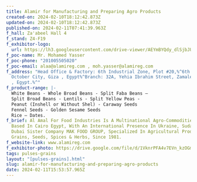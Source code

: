 ```yaml
---
title: Alamir for Manufacturing and Preparing Agro Products
created-on: 2024-02-10T18:12:42.873Z
updated-on: 2024-02-10T18:12:42.873Z
published-on: 2024-02-11T07:41:39.963Z
f_hall: Za'abeel Hall 4
f_stand: Z4-F19
f_exhibitor-logo:
  url: https://lh3.googleusercontent.com/drive-viewer/AEYmBYQdy_dlSjbJUIUEYyR6md3lXnpQP04jUnFwKL779GHrqP6MlLdJlF9M8_2sPSUeqbIswZqqRY5ouFmLALFs23SGuNRY1g=s1600
f_poc-name: Mr. Mohamed Yasser
f_poc-phone: "201005505020"
f_poc-email: alaa@alamireg.com , moh.yasser@alamireg.com
f_address: "Head Office & Factory: 6th Industrial Zone, Plot #20,%^6th Of
  October City, Giza , Egypt%^Branch: 32A, Yehia Ibrahim Street, Zamalek%^Cairo
  , Egypt.%^"
f_product-range: |-
  White Beans - Whole Broad Beans - Split Faba Beans –
  Split Broad Beans - Lentils - Split Yellow Peas - 
  Peanut (Inshell or Without Shel) - Caraway Seeds
  Fennel Seeds - Golden Sesame Seeds
  Rice – Dates.
f_brief: Al Amal For Food Industries Is A Multinational Agro-Commodities Company
  Based In Cairo Egypt, With An International Presence In Ukraine, Sudan And
  Dubai Sister Company MAK FOOD GROUP, Specialized In Agricultural Product
  Grains, Seeds, Spices & Herbs, Since 1981.
f_website-link: www.alamireg.com
f_exhibitor-photo: https://drive.google.com/file/d/1VknrPFA4v7EVn_kzOGmHnbo88qX-4QrF/view?usp=drive_link
tags: pulses-grains
layout: "[pulses-grains].html"
slug: alamir-for-manufacturing-and-preparing-agro-products
date: 2024-02-11T15:53:57.965Z
---
```

